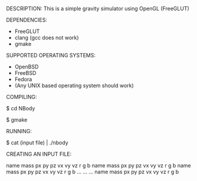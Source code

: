 DESCRIPTION:
This is a simple gravity simulator using OpenGL (FreeGLUT)

DEPENDENCIES:
- FreeGLUT
- clang (gcc does not work)
- gmake

SUPPORTED OPERATING SYSTEMS:
- OpenBSD
- FreeBSD
- Fedora
- (Any UNIX based operating system should work)

COMPILING:

$ cd NBody

$ gmake

RUNNING:

$ cat (input file) | ./nbody

CREATING AN INPUT FILE:

name mass px py pz vx vy vz r g b
name mass px py pz vx vy vz r g b
name mass px py pz vx vy vz r g b
...
...
...
name mass px py pz vx vy vz r g b

